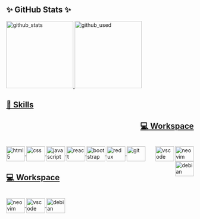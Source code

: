## ✨ GitHub Stats ✨
<!--
**OmarDavidF/OmarDavidF** is a ✨ _special_ ✨ repository because its `README.md` (this file) appears on your GitHub profile.
Here are some ideas to get you started:
- 🔭 I’m currently working on ...
- 🌱 I’m currently learning ...
- 👯 I’m looking to collaborate on ...
- 🤔 I’m looking for help with ...
- 💬 Ask me about ...
- 📫 How to reach me: ...
- 😄 Pronouns: ...
- ⚡ Fun fact: ...
-->
<a href="https://github.com/OmarDavidF"/>
<div style="display: iniline_block"W>
  <img height="180em" alt="github_stats" src="https://github-readme-stats.vercel.app/api?username=OmarDavidF&count_private=true&show_icons=true&theme=radical"/>
  <img height="180em" alt="github_used" src="https://github-readme-stats.vercel.app/api/top-langs/?username=OmarDavidF&langs_count=8&layout=compact&theme=radical"/>
</div>  

## 🚀 Skills                                                  
<h2 align="right">💻 Workspace</h2>
<div style="display: inline_block"><br/>
  <img align="center" height="40" width="50" alt="html5" src="https://cdn.jsdelivr.net/gh/devicons/devicon/icons/html5/html5-original.svg"/>
  <img align="center" height="40" width="50" alt="css" src="https://cdn.jsdelivr.net/gh/devicons/devicon/icons/css3/css3-original.svg"/>
  <img align="center" height="40" width="50" alt="javascript" src="https://cdn.jsdelivr.net/gh/devicons/devicon/icons/javascript/javascript-original.svg"/>
  <img align="center" height="40" width="50" alt="react" src="https://cdn.jsdelivr.net/gh/devicons/devicon/icons/react/react-original.svg"/>
  <img align="center" height="40" width="50" alt="bootstrap" src="https://cdn.jsdelivr.net/gh/devicons/devicon/icons/bootstrap/bootstrap-original.svg"/>
  <img align="center" height="40" width="50" alt="redux" src="https://cdn.jsdelivr.net/gh/devicons/devicon/icons/redux/redux-original.svg"/>
  <img align="center" height="40" width="50" alt="git" src="https://cdn.jsdelivr.net/gh/devicons/devicon/icons/git/git-original.svg"/> 
  <img align="right" height="40" width="50" alt="neovim" src="https://cdn.jsdelivr.net/gh/devicons/devicon/icons/vim/vim-original.svg"/> 
  <img align="right" height="40" width="50" alt="vscode" src="https://cdn.jsdelivr.net/gh/devicons/devicon/icons/visualstudio/visualstudio-plain.svg"/>
  <img align="right" height="40" width="50" alt="debian" src="https://cdn.jsdelivr.net/gh/devicons/devicon/icons/debian/debian-original-wordmark.svg"/>
</div>

## 💻 Workspace 
<div style="display: inline_block"><br/>
  <img align="center" height="40" width="50" alt="neovim" src="https://cdn.jsdelivr.net/gh/devicons/devicon/icons/vim/vim-original.svg"/> 
  <img align="center" height="40" width="50" alt="vscode" src="https://cdn.jsdelivr.net/gh/devicons/devicon/icons/visualstudio/visualstudio-plain.svg"/>
  <img align="center" height="40" width="50" alt="debian" src="https://cdn.jsdelivr.net/gh/devicons/devicon/icons/debian/debian-original-wordmark.svg"/>
</div>
